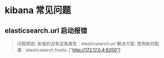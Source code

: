 # kibana 常见问题


## elasticsearch.url 启动报错

> 问题原因: 新版的没有这条属性：elasticsearch.url
> 解决方案: 使用新的配置：elasticsearch.hosts: ["http://172.17.0.4:9200"]


